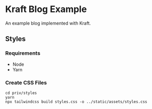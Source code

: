 # Kraft Blog Example

An example blog implemented with Kraft.

## Styles

### Requirements

* Node
* Yarn

### Create CSS Files

```
cd priv/styles
yarn
npx tailwindcss build styles.css -o ../static/assets/styles.css
```
